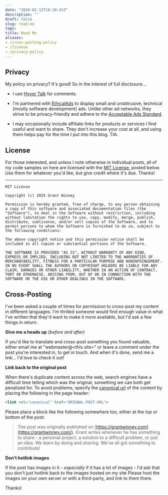 ```yaml
---
date: "2020-02-12T18:10:41Z"
description: ""
draft: false
slug: read-me
tags:
title: Read Me
aliases:
- /cross-posting-policy
- /license
- /privacy-policy
---
```


## Privacy

My policy on privacy? It's good! So in the interest of full disclosure...

- I use [Hyvor Talk](https://talk.hyvor.com/privacy) for comments.

- I'm partnered with [EthicalAds](https://www.ethicalads.io/privacy-policy/) to display small and unobtrusive, technical (mostly software development) ads. Unlike other ad networks, they strive to be privacy-friendly and adhere to the [Acceptable Ads Standard](https://acceptableads.com/standard/).

- I may occasionally include affiliate links for products or services I find useful and want to share. They don't increase your cost at all, and using them helps pay for the time I put into this blog. TIA.

## License

For those interested, and unless I note otherwise in individual posts, all of my code samples on here are licensed with the [MIT License](https://opensource.org/licenses/MIT), posted below. Use them for whatever you'd like, but give credit where it's due. Thanks!

---

```
MIT License

Copyright (c) 2025 Grant Winney

Permission is hereby granted, free of charge, to any person obtaining a copy of this software and associated documentation files (the "Software"), to deal in the Software without restriction, including without limitation the rights to use, copy, modify, merge, publish, distribute, sublicense, and/or sell copies of the Software, and to permit persons to whom the Software is furnished to do so, subject to the following conditions:

The above copyright notice and this permission notice shall be included in all copies or substantial portions of the Software.

THE SOFTWARE IS PROVIDED "AS IS", WITHOUT WARRANTY OF ANY KIND, EXPRESS OR IMPLIED, INCLUDING BUT NOT LIMITED TO THE WARRANTIES OF MERCHANTABILITY, FITNESS FOR A PARTICULAR PURPOSE AND NONINFRINGEMENT. IN NO EVENT SHALL THE AUTHORS OR COPYRIGHT HOLDERS BE LIABLE FOR ANY CLAIM, DAMAGES OR OTHER LIABILITY, WHETHER IN AN ACTION OF CONTRACT, TORT OR OTHERWISE, ARISING FROM, OUT OF OR IN CONNECTION WITH THE SOFTWARE OR THE USE OR OTHER DEALINGS IN THE SOFTWARE.
```

## Cross-Posting

I've been asked a couple of times for permission to cross-post my content in different languages. I'm thrilled someone would find enough value in what I've written that they'd want to make it more available, but I'd ask a few things in return.

**Give me a heads up** _(before and after)_

If you'd like to translate and cross-post something you found valuable, either email me at "webmaster@\<this site>" or leave a comment under the post you're interested in, to get in touch. And when it's done, send me a link... I'd love to check it out!

**Link back to the original post**

When there's duplicate content across the web, search engines have a difficult time telling which was the original, something we can both get penalized for. To avoid problems, specify the [canonical url](https://www.reliablesoft.net/what-is-a-canonical-url/) of the content by placing the following in the page header:

```html
<link rel="canonical" href="ORIGNAL-POST-URL">
```

Please place a block like the following somewhere too, either at the top or bottom of the post:

> The post <insert post title> was originally published on [https://grantwinney.com](https://grantwinney.com/). Grant writes whenever he has something to share - a personal project, a solution to a difficult problem, or just an idea. We learn by doing and sharing. We've all got something to contribute!

**Don't hotlink images**

If the post has images in it - _especially_ if it has a lot of images - I'd ask that you don't just hotlink back to the images hosted on my site Please host the images on your own server or with a third-party, and link to them there.

Thanks!